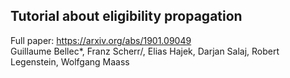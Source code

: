 ## Tutorial about eligibility propagation
Full paper: https://arxiv.org/abs/1901.09049  
Guillaume Bellec\*, Franz Scherr\/, Elias Hajek, Darjan Salaj, Robert Legenstein, Wolfgang Maass
